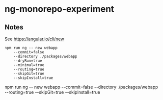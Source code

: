 # ng-monorepo-experiment

## Notes

See https://angular.io/cli/new

```
npm run ng -- new webapp
    --commit=false
    --directory ./packages/webapp
    --dryRun=true
    --minimal=true
    --routing=true
    --skipGit=true
    --skipInstall=true
```

npm run ng -- new webapp --commit=false --directory ./packages/webapp --routing=true --skipGit=true --skipInstall=true